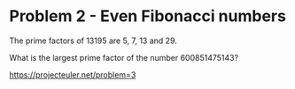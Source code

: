 # Problem 2 - Even Fibonacci numbers

The prime factors of 13195 are 5, 7, 13 and 29.

What is the largest prime factor of the number 600851475143?

https://projecteuler.net/problem=3
